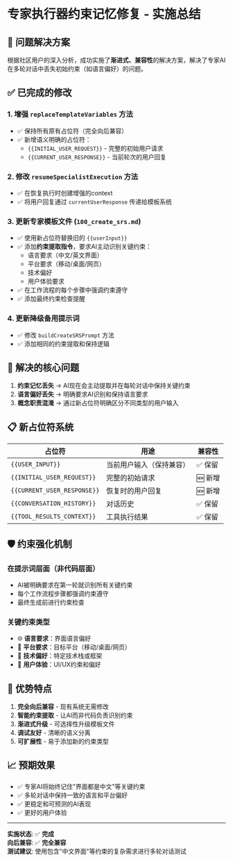 # 专家执行器约束记忆修复 - 实施总结

## 🎯 问题解决方案

根据社区用户的深入分析，成功实施了**渐进式、兼容性**的解决方案，解决了专家AI在多轮对话中丢失初始约束（如语言偏好）的问题。

## ✅ 已完成的修改

### 1. **增强 `replaceTemplateVariables` 方法**
- ✅ 保持所有原有占位符（完全向后兼容）
- ✅ 新增语义明确的占位符：
  - `{{INITIAL_USER_REQUEST}}` - 完整的初始用户请求
  - `{{CURRENT_USER_RESPONSE}}` - 当前轮次的用户回复

### 2. **修改 `resumeSpecialistExecution` 方法**
- ✅ 在恢复执行时创建增强的context
- ✅ 将用户回复通过 `currentUserResponse` 传递给模板系统

### 3. **更新专家模板文件 (`100_create_srs.md`)**
- ✅ 使用新占位符替换旧的 `{{userInput}}`
- ✅ 添加**约束提取指令**，要求AI主动识别关键约束：
  - 语言要求（中文/英文界面）
  - 平台要求（移动/桌面/网页）
  - 技术偏好
  - 用户体验要求
- ✅ 在工作流程的每个步骤中强调约束遵守
- ✅ 添加最终约束检查提醒

### 4. **更新降级备用提示词**
- ✅ 修改 `buildCreateSRSPrompt` 方法
- ✅ 添加相同的约束提取和保持逻辑

## 🎉 解决的核心问题

1. **约束记忆丢失** → AI现在会主动提取并在每轮对话中保持关键约束
2. **语言偏好丢失** → 明确要求AI识别和保持语言要求
3. **概念职责混淆** → 通过新占位符明确区分不同类型的用户输入

## 📋 新占位符系统

| 占位符 | 用途 | 兼容性 |
|--------|------|--------|
| `{{USER_INPUT}}` | 当前用户输入（保持兼容） | ✅ 保留 |
| `{{INITIAL_USER_REQUEST}}` | 完整的初始请求 | 🆕 新增 |
| `{{CURRENT_USER_RESPONSE}}` | 恢复时的用户回复 | 🆕 新增 |
| `{{CONVERSATION_HISTORY}}` | 对话历史 | ✅ 保留 |
| `{{TOOL_RESULTS_CONTEXT}}` | 工具执行结果 | ✅ 保留 |

## 🛡️ 约束强化机制

### **在提示词层面**（非代码层面）
- AI被明确要求在第一轮就识别所有关键约束
- 每个工作流程步骤都强调约束遵守
- 最终生成前进行约束检查

### **关键约束类型**
- 🌐 **语言要求**：界面语言偏好
- 📱 **平台要求**：目标平台（移动/桌面/网页）
- 🔧 **技术偏好**：特定技术栈或框架
- 🎨 **用户体验**：UI/UX约束和偏好

## 🚀 优势特点

1. **完全向后兼容** - 现有系统无需修改
2. **智能约束提取** - 让AI而非代码负责识别约束
3. **渐进式升级** - 可选择性升级模板文件
4. **调试友好** - 清晰的语义分离
5. **可扩展性** - 易于添加新的约束类型

## 📈 预期效果

- ✅ 专家AI将始终记住"界面都是中文"等关键约束
- ✅ 多轮对话中保持一致的语言和平台偏好
- ✅ 更稳定和可预测的AI表现
- ✅ 更好的用户体验

---

**实施状态**: ✅ **完成**  
**向后兼容**: ✅ **完全兼容**  
**测试建议**: 使用包含"中文界面"等约束的复杂需求进行多轮对话测试 